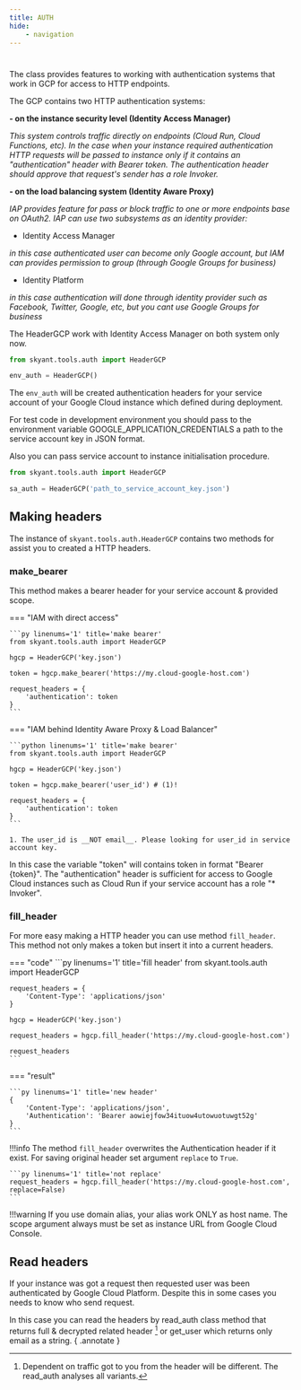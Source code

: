```yaml
---
title: AUTH
hide:
    - navigation
---
```


#


The class provides features to working with authentication systems that work in GCP for
access to HTTP endpoints.

The GCP contains two HTTP authentication systems:

__- on the instance security level (Identity Access Manager)__

_This system controls traffic directly on endpoints (Cloud Run, Cloud Functions, etc).
In the case when your instance required authentication HTTP requests will be passed
to instance only if it contains an "authentication" header with Bearer token. The
authentication header should approve that request's sender has a role Invoker._

__- on the load balancing system (Identity Aware Proxy)__

_IAP provides feature for pass or block traffic to one or more endpoints base on OAuth2.
IAP can use two subsystems as an identity provider:_

  - Identity Access Manager

  _in this case authenticated user can become only Google account, but IAM can provides
  permission to group (through Google Groups for business)_

  - Identity Platform

  _in this case authentication will done through identity provider such as Facebook,
  Twitter, Google, etc, but you cant use Google Groups for business_

The HeaderGCP work with Identity Access Manager on both system only now.


```py linenums='1' title='making the instance from environment'
from skyant.tools.auth import HeaderGCP

env_auth = HeaderGCP()
```

The ```env_auth``` will be created authentication headers for your service account of your
Google Cloud instance which defined during deployment.

For test code in development environment you should pass to the environment variable
GOOGLE_APPLICATION_CREDENTIALS a path to the service account key in JSON format.


Also you can pass service account to instance initialisation procedure.

```py linenums='1' title='making the instance from service account'
from skyant.tools.auth import HeaderGCP

sa_auth = HeaderGCP('path_to_service_account_key.json')
```

## Making headers

The instance of ```skyant.tools.auth.HeaderGCP``` contains two methods for assist you to created
a HTTP headers.

### make_bearer

This method makes a bearer header for your service account & provided scope.

=== "IAM with direct access"

    ```py linenums='1' title='make bearer'
    from skyant.tools.auth import HeaderGCP

    hgcp = HeaderGCP('key.json')

    token = hgcp.make_bearer('https://my.cloud-google-host.com')

    request_headers = {
        'authentication': token
    }
    ```

=== "IAM behind Identity Aware Proxy & Load Balancer"

    ```python linenums='1' title='make bearer'
    from skyant.tools.auth import HeaderGCP

    hgcp = HeaderGCP('key.json')

    token = hgcp.make_bearer('user_id') # (1)!

    request_headers = {
        'authentication': token
    }
    ```

    1. The user_id is __NOT email__. Please looking for user_id in service account key.


In this case the variable "token" will contains token in format "Bearer {token}".  The "authentication"
header is sufficient for access to Google Cloud instances such as Cloud Run if your service 
account has a role "* Invoker".

### fill_header

For more easy making a HTTP header you can use method ```fill_header```. This method not only makes
a token but insert it into a current headers.

=== "code"
    ```py linenums='1' title='fill header'
    from skyant.tools.auth import HeaderGCP

    request_headers = {
        'Content-Type': 'applications/json'
    }

    hgcp = HeaderGCP('key.json')

    request_headers = hgcp.fill_header('https://my.cloud-google-host.com')

    request_headers
    ```

=== "result"

    ```py linenums='1' title='new header'
    {
        'Content-Type': 'applications/json',
        'Authentication': 'Bearer aowiejfow34ituow4utowuotuwgt52g'
    }
    ```

!!!info
    The method ```fill_header``` overwrites the Authentication header if it exist. For saving
    original header set argument ```replace``` to ```True```.

    ```py linenums='1' title='not replace'
    request_headers = hgcp.fill_header('https://my.cloud-google-host.com', replace=False)
    ```

!!!warning
    If you use domain alias, your alias work ONLY as host name. The scope argument always must be
    set as instance URL from Google Cloud Console.


## Read headers

If your instance was got a request then requested user was been authenticated by Google Cloud Platform.
Despite this in some cases you needs to know who send request.

In this case you can read the headers by read_auth class method that returns full & decrypted
related header [^1] or get_user which returns only email as a string.
{ .annotate }

[^1]: Dependent on traffic got to you from the header will be different. The read_auth analyses all variants.

